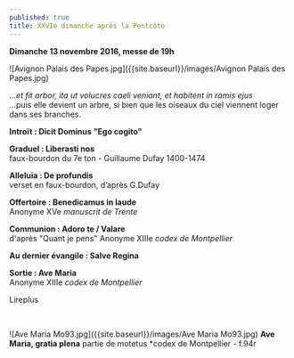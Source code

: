 ```yaml
---
published: true
title: XXVIe dimanche après la Pentcôte
---
```

**Dimanche 13 novembre 2016, messe de 19h**  

![Avignon Palais des Papes.jpg]({{site.baseurl}}/images/Avignon Palais des Papes.jpg)


*...et fit arbor, ita ut volucres caeli veniant, et habitent in ramis ejus*  
...puis elle devient un arbre, si bien que les oiseaux du ciel viennent loger dans ses branches.


**Introït : Dicit Dominus "Ego cogito"**

**Graduel : Liberasti nos**  
faux-bourdon du 7e ton - Guillaume Dufay 1400-1474

**Alleluia : De profundis**  
verset en faux-bourdon, d’après G.Dufay

**Offertoire : Benedicamus in laude**  
Anonyme XVe *manuscrit de Trente*

**Communion : Adoro te / Valare**  
d'après "Quant je pens" Anonyme XIIIe *codex de Montpellier*

**Au dernier évangile : Salve Regina**  

**Sortie : Ave Maria**  
Anonyme XIIIe *codex de Montpellier*

Lireplus

&nbsp;

![Ave Maria Mo93.jpg]({{site.baseurl}}/images/Ave Maria Mo93.jpg)
**Ave Maria, gratia plena**  partie de motetus *codex de Montpellier - f.94r
